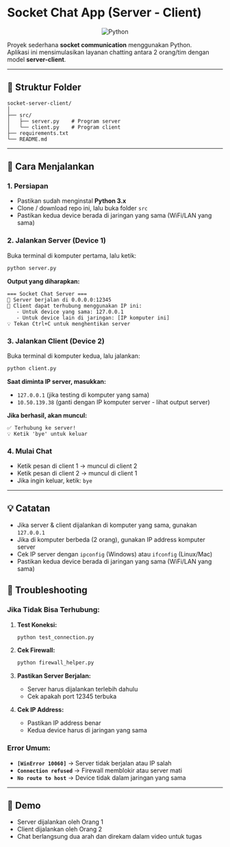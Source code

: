 # Socket Chat App (Server - Client)

<div align="center">

![Python](https://img.shields.io/badge/Python-3776AB?style=for-the-badge&logo=python&logoColor=white)

</div>

Proyek sederhana **socket communication** menggunakan Python.  
Aplikasi ini mensimulasikan layanan chatting antara 2 orang/tim dengan model **server-client**.

---

## 📂 Struktur Folder

```
socket-server-client/
│
├── src/
│   ├── server.py    # Program server
│   └── client.py    # Program client
├── requirements.txt
└── README.md
```

---

## 🚀 Cara Menjalankan

### 1. Persiapan
- Pastikan sudah menginstal **Python 3.x**  
- Clone / download repo ini, lalu buka folder `src`
- Pastikan kedua device berada di jaringan yang sama (WiFi/LAN yang sama)

### 2. Jalankan Server (Device 1)
Buka terminal di komputer pertama, lalu ketik:
```bash
python server.py
```

**Output yang diharapkan:**
```
=== Socket Chat Server ===
🚀 Server berjalan di 0.0.0.0:12345
📱 Client dapat terhubung menggunakan IP ini:
   - Untuk device yang sama: 127.0.0.1
   - Untuk device lain di jaringan: [IP komputer ini]
💡 Tekan Ctrl+C untuk menghentikan server
```

### 3. Jalankan Client (Device 2)
Buka terminal di komputer kedua, lalu jalankan:
```bash
python client.py
```

**Saat diminta IP server, masukkan:**
- `127.0.0.1` (jika testing di komputer yang sama)
- `10.50.139.38` (ganti dengan IP komputer server - lihat output server)

**Jika berhasil, akan muncul:**
```
✅ Terhubung ke server!
💡 Ketik 'bye' untuk keluar
```

### 4. Mulai Chat
- Ketik pesan di client 1 → muncul di client 2
- Ketik pesan di client 2 → muncul di client 1
- Jika ingin keluar, ketik: `bye`

---

## 💡 Catatan

- Jika server & client dijalankan di komputer yang sama, gunakan `127.0.0.1`
- Jika di komputer berbeda (2 orang), gunakan IP address komputer server
- Cek IP server dengan `ipconfig` (Windows) atau `ifconfig` (Linux/Mac)
- Pastikan kedua device berada di jaringan yang sama (WiFi/LAN yang sama)

## 🔧 Troubleshooting

### Jika Tidak Bisa Terhubung:

1. **Test Koneksi:**
   ```bash
   python test_connection.py
   ```

2. **Cek Firewall:**
   ```bash
   python firewall_helper.py
   ```

3. **Pastikan Server Berjalan:**
   - Server harus dijalankan terlebih dahulu
   - Cek apakah port 12345 terbuka

4. **Cek IP Address:**
   - Pastikan IP address benar
   - Kedua device harus di jaringan yang sama

### Error Umum:
- **`[WinError 10060]`** → Server tidak berjalan atau IP salah
- **`Connection refused`** → Firewall memblokir atau server mati
- **`No route to host`** → Device tidak dalam jaringan yang sama

---

## 🎥 Demo

- Server dijalankan oleh Orang 1
- Client dijalankan oleh Orang 2  
- Chat berlangsung dua arah dan direkam dalam video untuk tugas